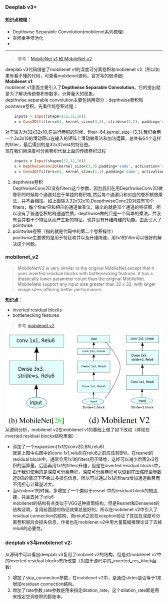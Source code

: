 ### Deeplab v3+

#### 知识点梳理：

- Depthwise Separable Convolution(mobilenet系列梳理) 
- 空间金字塔池化
- 
--- 
> 参考：[MobileNet v1 和 MobileNet v2](https://zhuanlan.zhihu.com/p/50045821)

deeplab v3代码借鉴了mobilenet v1的深度可分离卷积和mobilenet v2（所以如果有看不懂的代码，可查看mobilenet源码，官方写的很详细）   
**Mobilenet v1**:   
  mobilenet v1里面主要引入了**Depthwise Separable Convolution**。它的提出就是为了解决传统卷积参数多、计算量大的现象。    
depthwise separable convolution主要包括两部分：depthwise卷积和pointwise卷积。先看传统卷积过程：  
```ruby
    inputs = Input(shape=(32,32,10))
    x = Conv2D(filters=64, kernel_size=(3,3), strides=(2,2), padding='same', activation='relu')(inputs)
```
对于输入为32x32x10,在进行卷积的时候，filter=64,kernel_size=(3,3),我们会用一个3x3x10的滑动窗口在输入的矩阵上滑动做乘法和加法运算，总共有64个这样的filter，最后得到的是32x32x64的特征图。  
现在我们用深度可分离卷积代替上面的传统卷积过程
```ruby
    inputs = Input(shape=(32,32,10))
    x = DepthwiseConv2D(kernel_size=(3,3),padding='same', activation='relu', name = 'm_dc_2')(x)    
    x = Conv2D(filters=64, kernel_size=(1,1),padding='same', activation='relu', name = 'm_pc_2')(x)
```
1. depthwise卷积   
DepthwiseConv2D没有filters这个参数，因为我们在用DepthwiseConv2D做卷积的时候每个通道对应于单独的卷积核,然后每个通道只和对应的卷积核做乘法，并不会相加。如上面输入32x32x10,DeepthwiseConc2D对应有10个filters，每个filter只和相应的通道做乘法，输出的就是10个通道的特征图，所以没有了普通卷积的跨通道性质，depthwise做的只是一个简单的乘法，并没有合并若干个特征从而产生新的特征，也并没有升维降维的功能。由此引入了pointwise  
2. pointwise卷积（指的就是代码中的第二个卷积操作）    
 pointwise主要做的是用于特征和并以及升维降维，用1x1的filter可以很好的解决这个问题。
    
 ### mobilenet_v2
   > MobileNetV2 is very similar to the original MobileNet,except that it uses inverted residual blocks with bottlenecking features. It has a drastically lower parameter count than the original MobileNet. MobileNets support any input size greater than 32 x 32, with larger image sizes offering better performance.

**知识点**：
  - inverted residual blocks
  - bottlenecking features
  > 参考 [mobilenet v2](https://zhuanlan.zhihu.com/p/33169767)
  
  ![mobilenet v1 and mobilenet v2 structures](https://github.com/FanShuixing/test/blob/master/1/a.jpg)
从源码分析，mobilenet v2在mobilenet v1的基础上做了如下改动（体现在inverted residual blocks结构里面）：
- 添加了一个expansion(1x1的conv2D,BN,relu6)   
  就是上图中右图中的conv 1x1,relu6(在relu6之前应该有BN)。在resnet的residual block中，通常会用1x1的fliters用于降维，这样可以减少后面3x3卷积的运算量，后面再用1x1的filters升维，但是在inverted residual blocks中，由于我们使用的是深度可分离卷积，深度可分离卷积可以做到在压缩模型参数近8倍的情况下不会过多损伤信息，所以可以通过1x1的filters增加通道数目而不用担心计算量过大。
- 当strides=1的时候，多增加了一个类似于resnet 中的residual block的短连接，并且去掉了relu6   
  mobilenet的结构有点类似于VGG这种直筒结构，但是Resnet和Densenet的结构证明，复用前面层的特征效果总是好的，所以在mobilenet v2中引入了residual connection的结构，而relu6之前在xception验证了其加在深度可分离卷积层后会损失信息，作者也在mobilenet v2中用大量篇幅推理论证了去掉relu6的必要性。

### deeplab v3与mobilenet v2:
从源码中可以看出deeplab v3复用了mobinet v2的结构，但是对mobilenet v2中的inverted residual blocks有所改变（对应于源码中的_inverted_res_block函数）
 1. 增加了skip_connection参数，在mobilenet v2中，是通过stides是否等于1来增加residuan connection结构。
 2. 增加了rate参数,rate参数是用来指定dilation_rate，这个dilation_rate即是用来指定空洞卷积的膨胀率。
